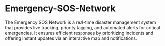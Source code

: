 # Emergency-SOS-Network
The Emergency SOS Network is a real-time disaster management system that provides live tracking, priority tagging, and automated alerts for critical emergencies. It ensures efficient responses by prioritizing incidents and offering instant updates via an interactive map and notifications.
